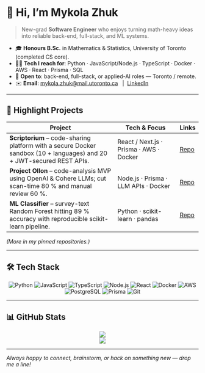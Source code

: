 # 👋 Hi, I’m **Mykola Zhuk**

> New-grad **Software Engineer** who enjoys turning math-heavy ideas into reliable back-end, full-stack, and ML systems.

- 🎓 **Honours B.Sc.** in Mathematics & Statistics, University of Toronto (completed CS core).
- 🧑‍💻 **Tech I reach for**: Python · JavaScript/Node.js · TypeScript · Docker · AWS · React · Prisma · SQL
- 🤝 **Open to**: back-end, full-stack, or applied-AI roles — Toronto / remote.
- ✉️ **Email**: mykola.zhuk@mail.utoronto.ca &nbsp;&nbsp;|&nbsp;&nbsp;[LinkedIn](https://linkedin.com/in/mykola-zhuk)

---

## 🚀 Highlight Projects

| Project | Tech & Focus | Links |
|---------|--------------|-------|
| **Scriptorium** – code-sharing platform with a secure Docker sandbox (10 + languages) and 20 + JWT-secured REST APIs. | React&nbsp;/&nbsp;Next.js · Prisma · AWS · Docker | [Repo](https://github.com/myk0laUA/Scriptorium-CSC309) |
| **Project Ollon** – code-analysis MVP using OpenAI & Cohere LLMs; cut scan-time 80 % and manual review 60 %. | Node.js · Prisma · LLM APIs · Docker | [Repo](https://github.com/myk0laUA/CSC301-ProjectOllon) |
| **ML Classifier** – survey-text Random Forest hitting 89 % accuracy with reproducible scikit-learn pipeline. | Python · scikit-learn · pandas | [Repo](https://github.com/myk0laUA/CSC311-MLProj) |

*(More in my pinned repositories.)*

---

## 🛠️ Tech Stack

<div align="center">

![Python](https://img.shields.io/badge/Python-3776AB?style=for-the-badge&logo=python&logoColor=white)
![JavaScript](https://img.shields.io/badge/JavaScript-F7DF1E?style=for-the-badge&logo=javascript&logoColor=black)
![TypeScript](https://img.shields.io/badge/TypeScript-3178C6?style=for-the-badge&logo=typescript&logoColor=white)
![Node.js](https://img.shields.io/badge/Node.js-339933?style=for-the-badge&logo=node.js&logoColor=white)
![React](https://img.shields.io/badge/React-20232A?style=for-the-badge&logo=react&logoColor=61DAFB)
![Docker](https://img.shields.io/badge/Docker-2496ED?style=for-the-badge&logo=docker&logoColor=white)
![AWS](https://img.shields.io/badge/AWS-FF9900?style=for-the-badge&logo=amazonaws&logoColor=white)
![PostgreSQL](https://img.shields.io/badge/PostgreSQL-4169E1?style=for-the-badge&logo=postgresql&logoColor=white)
![Prisma](https://img.shields.io/badge/Prisma-2D3748?style=for-the-badge&logo=prisma&logoColor=white)
![Git](https://img.shields.io/badge/Git-F05032?style=for-the-badge&logo=git&logoColor=white)

</div>

---

## 📊 GitHub Stats

<div align="center">
  <img src="https://github-readme-stats.vercel.app/api?username=Myk0laUA&show_icons=true&theme=vue-dark" />
  <br/>
  <img src="https://github-readme-streak-stats.herokuapp.com?user=Myk0laUA&theme=vue-dark&date_format=M%20j%5B%2C%20Y%5D" />
</div>

---

*Always happy to connect, brainstorm, or hack on something new — drop me a line!*

